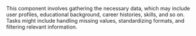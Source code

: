 This component involves gathering the necessary data, which may include user profiles, educational background, career histories, skills, and so on. Tasks might include handling missing values, standardizing formats, and filtering relevant information.